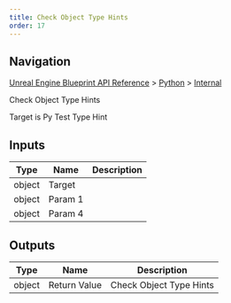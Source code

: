 ```yaml
---
title: Check Object Type Hints
order: 17
---
```

## Navigation

[Unreal Engine Blueprint API Reference](https://dev.epicgames.com/documentation/en-us/unreal-engine/BlueprintAPI) > [Python](https://dev.epicgames.com/documentation/en-us/unreal-engine/BlueprintAPI/Python) > [Internal](https://dev.epicgames.com/documentation/en-us/unreal-engine/BlueprintAPI/Python/Internal)

Check Object Type Hints

Target is Py Test Type Hint

## Inputs

| Type | Name | Description |
| --- | --- | --- |
| object | Target |  |
| object | Param 1 |  |
| object | Param 4 |  |

## Outputs

| Type | Name | Description |
| --- | --- | --- |
| object | Return Value | Check Object Type Hints |
